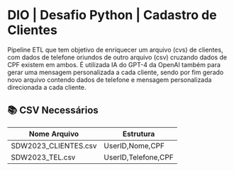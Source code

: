 # DIO | Desafio Python | Cadastro de Clientes

Pipeline ETL que tem objetivo de enriquecer um arquivo (cvs) de clientes, com dados de telefone oriundos de outro arquivo (csv) cruzando dados de CPF existem em ambos. É utilizada IA do GPT-4 da OpenAI também para gerar uma mensagem personalizada a cada cliente, sendo por fim gerado novo arquivo contendo dados de telefone e mensagem personalizada direcionada a cada cliente.

## 📚 CSV Necessários

|Nome Arquivo|Estrutura|
|-----|-------|
|SDW2023_CLIENTES.csv|UserID,Nome,CPF|
|SDW2023_TEL.csv|UserID,Telefone,CPF|


